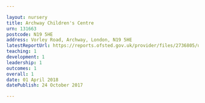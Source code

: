 ```yaml
---

layout: nursery
title: Archway Children's Centre
urn: 131663
postcode: N19 5HE
address: Vorley Road, Archway, London, N19 5HE
latestReportUrl: https://reports.ofsted.gov.uk/provider/files/2736805/urn/131663.pdf
teaching: 1
development: 1
leadership: 1
outcomes: 1
overall: 1
date: 01 April 2018 
datePublish: 24 October 2017

---
```

